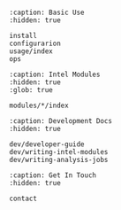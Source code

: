 ```{include} info.md
```


```{toctree}
:caption: Basic Use
:hidden: true

install
configurarion
usage/index
ops
```

```{toctree}
:caption: Intel Modules
:hidden: true
:glob: true

modules/*/index
```

```{toctree}
:caption: Development Docs
:hidden: true

dev/developer-guide
dev/writing-intel-modules
dev/writing-analysis-jobs
```

```{toctree}
:caption: Get In Touch
:hidden: true

contact
```
